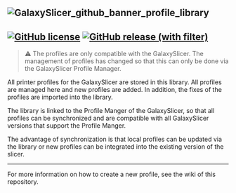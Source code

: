![GalaxySlicer_github_banner_profile_library](https://github.com/fr3ak2402/GalaxySlicer-Profile-Library/assets/96239814/1f03e1c8-4790-4d31-8845-48cd146a02a2)
------------------------------------------------
[![GitHub license](https://img.shields.io/github/license/Fr3ak2402/GalaxySlicer-Profile-Library?style=flat-square&label=License&color=693A71)](https://github.com/fr3ak2402/GalaxySlicer-Profile-Library/blob/main/LICENSE)
[![GitHub release (with filter)](https://img.shields.io/github/v/release/fr3ak2402/GalaxySlicer-Profile-Library?style=flat-square&label=Version&color=693A71)](https://github.com/fr3ak2402/GalaxySlicer-Profile-Library/releases/latest)
------------------------------------------------
>⚠️ The profiles are only compatible with the GalaxySlicer. The management of profiles has changed so that this can only be done via the GalaxySlicer Profile Manager.

All printer profiles for the GalaxySlicer are stored in this library. All profiles are managed here and new profiles are added. In addition, the fixes of the profiles are imported into the library.

The library is linked to the Profile Manger of the GalaxySlicer, so that all profiles can be synchronized and are compatible with all GalaxySlicer versions that support the Profile Manger.

The advantage of synchronization is that local profiles can be updated via the library or new profiles can be integrated into the existing version of the slicer.

------------------------------------------------

For more information on how to create a new profile, see the wiki of this repository.
